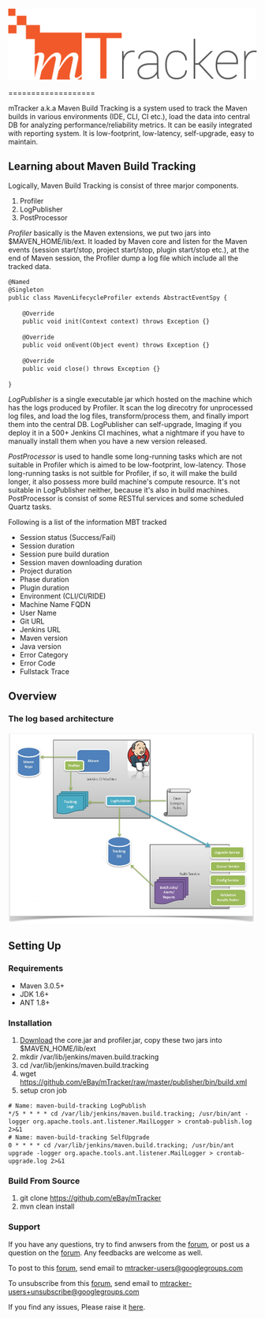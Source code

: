 
![Image of logo](https://raw.githubusercontent.com/eBay/mTracker/master/docs/images/mtracker_logo_small.png)

===================


mTracker a.k.a Maven Build Tracking is a system used to track the Maven builds in various environments (IDE, CLI, CI etc.), 
load the data into central DB for analyzing performance/reliability metrics.
It can be easily integrated with reporting system.
It is low-footprint, low-latency, self-upgrade, easy to maintain.

## Learning about Maven Build Tracking

Logically, Maven Build Tracking is consist of three marjor components. 

1. Profiler 
2. LogPublisher
3. PostProcessor

*Profiler* basically is the Maven extensions, we put two jars into $MAVEN_HOME/lib/ext.
It loaded by Maven core and listen for the Maven events (session start/stop, project start/stop, plugin start/stop etc.), 
at the end of Maven session, the Profiler dump a log file which include all the tracked data.

```
@Named
@Singleton
public class MavenLifecycleProfiler extends AbstractEventSpy {

    @Override
    public void init(Context context) throws Exception {}
    
    @Override
    public void onEvent(Object event) throws Exception {}

    @Override
    public void close() throws Exception {}

}
```

*LogPublisher* is a single executable jar which hosted on the machine which has the logs produced by Profiler. 
It scan the log direcotry for unprocessed log files, and load the log files, transform/process them, and finally
import them into the central DB. LogPublisher can self-upgrade, Imaging if you deploy it in a 500+ Jenkins CI machines,
what a nightmare if you have to manually install them when you have a new version released.


*PostProcessor* is used to handle some long-running tasks which are not suitable in Profiler which is aimed to 
be low-footprint, low-latency. Those long-running tasks is not suitble for Profiler, if so, it will make the build longer,
it also possess more build machine's compute resource. It's not suitable in LogPublisher neither, because it's also in build machines.
PostProcessor is consist of some RESTful services and some scheduled Quartz tasks.

Following is a list of the information MBT tracked

* Session status (Success/Fail)
* Session duration
* Session pure build duration
* Session maven downloading duration
* Project duration
* Phase duration
* Plugin duration
* Environment (CLI/CI/RIDE)
*	Machine Name FQDN
*	User Name
*	Git URL
*	Jenkins URL
*	Maven version
*	Java version
*	Error Category
*	Error Code
*	Fullstack Trace

## Overview

### The log based architecture

![Image of architecture](https://github.com/eBay/mTracker/raw/master/docs/images/arch.png)


## Setting Up

### Requirements

* Maven 3.0.5+
* JDK 1.6+
* ANT 1.8+

### Installation

1. [Download](https://github.com/eBay/mTracker/tree/master/downloads) the core.jar and profiler.jar, copy these two jars into $MAVEN_HOME/lib/ext
2. mkdir /var/lib/jenkins/maven.build.tracking
3. cd /var/lib/jenkins/maven.build.tracking
4. wget https://github.com/eBay/mTracker/raw/master/publisher/bin/build.xml
5. setup cron job

```
# Name: maven-build-tracking LogPublish
*/5 * * * * cd /var/lib/jenkins/maven.build.tracking; /usr/bin/ant -logger org.apache.tools.ant.listener.MailLogger > crontab-publish.log 2>&1
# Name: maven-build-tracking SelfUpgrade
0 * * * * cd /var/lib/jenkins/maven.build.tracking; /usr/bin/ant upgrade -logger org.apache.tools.ant.listener.MailLogger > crontab-upgrade.log 2>&1
```

### Build From Source

1. git clone https://github.com/eBay/mTracker
2. mvn clean install

### Support

If you have any questions, try to find anwsers from the [forum](https://groups.google.com/forum/#!forum/mtracker-users), or post us a question on the [forum](https://groups.google.com/forum/#!forum/mtracker-users). Any feedbacks are welcome as well.

To post to this [forum](https://groups.google.com/forum/#!forum/mtracker-users), send email to mtracker-users@googlegroups.com

To unsubscribe from this [forum](https://groups.google.com/forum/#!forum/mtracker-users), send email to mtracker-users+unsubscribe@googlegroups.com

If you find any issues, Please raise it [here](https://github.com/eBay/mTracker/issues).
